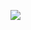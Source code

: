 [![](https://imagedelivery.net/-HRWkhCPYrm_PXmT8LmujQ/showcase/banner/public)](https://osreboot.github.io)
